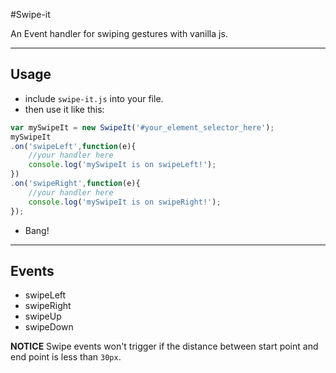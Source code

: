 #Swipe-it

An Event handler for swiping gestures with vanilla js.

---

## Usage

 - include `swipe-it.js` into your file.
 - then use it like this:

```js
var mySwipeIt = new SwipeIt('#your_element_selector_here');
mySwipeIt
.on('swipeLeft',function(e){
	//your handler here
	console.log('mySwipeIt is on swipeLeft!');
})
.on('swipeRight',function(e){
	//your handler here
	console.log('mySwipeIt is on swipeRight!');
});
```
- Bang!

---

## Events

- swipeLeft
- swipeRight
- swipeUp
- swipeDown

**NOTICE**
Swipe events won't trigger if the distance between start point and end point is less than `30px`.